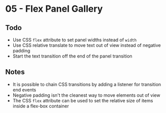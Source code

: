 # 05 - Flex Panel Gallery

## Todo

- Use CSS `flex` attribute to set panel widths instead of `width`
- Use CSS relative translate to move text out of view instead of negative padding
- Start the text transition off the end of the panel transition

## Notes

- It is possible to chain CSS transitions by adding a listener for transition end events
- Negative padding isn't the cleanest way to move elements out of view
- The CSS `flex` attribute can be used to set the relative size of items inside a flex-box container
